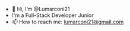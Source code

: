- 👋 Hi, I’m @Lumarconi21
- I'm a Full-Stack Developer Junior
- 📫 How to reach me: lumarconi21@gmail.com

<!---
Lumarconi21/Lumarconi21 is a ✨ special ✨ repository because its `README.md` (this file) appears on your GitHub profile.
You can click the Preview link to take a look at your changes.
--->
